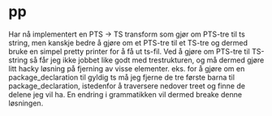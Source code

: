 # pp

Har nå implementert en PTS -> TS transform som gjør om PTS-tre til ts string, men kanskje bedre å gjøre om et PTS-tre til et TS-tre og dermed bruke en simpel pretty printer for å få ut ts-fil.
Ved å gjøre om PTS-tre til TS-string så får jeg ikke jobbet like godt med trestrukturen, og må dermed gjøre litt hacky løsning på fjerning av visse elementer. 
    eks. for å gjøre om en package_declaration til gyldig ts må jeg fjerne de tre første barna til package_declaration, istedenfor å traversere nedover treet og finne de delene jeg vil ha. En endring i grammatikken vil dermed breake denne løsningen.
